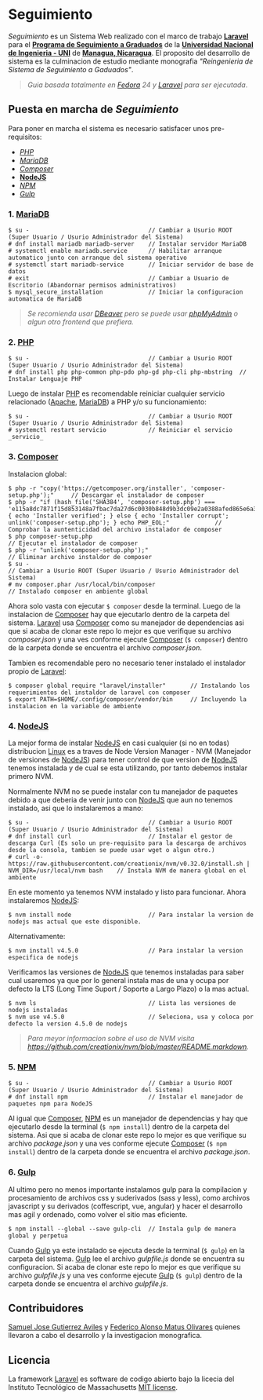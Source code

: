 # Seguimiento

_Seguimiento_ es un Sistema Web realizado con el marco de trabajo [__Laravel__](https://laravel.com/) para el [__Programa de Seguimiento a Graduados__](http://www.graduados.uni.edu.ni/) de la [__Universidad Nacional de Ingenieria - UNI__](http://www.uni.edu.ni/) de [__Managua, Nicaragua__](http://mapanica.net/#13/12.1462/-86.2737). El proposito del desarrollo de sistema es la culminacion de estudio mediante monografia _"Reingenieria de Sistema de Seguimiento a Gaduados"_.

> _Guia basada totalmente en [Fedora](https://getfedora.org/) 24 y [Laravel](https://laravel.com/) para ser ejecutada_.

## Puesta en marcha de _Seguimiento_

Para poner en marcha el sistema es necesario satisfacer unos pre-requisitos:

* [_PHP_](http://php.net/)
* [_MariaDB_](https://mariadb.org/)
* [_Composer_](https://getcomposer.org/)
* [__NodeJS__](https://nodejs.org/es/)
* [_NPM_](https://www.npmjs.com/)
* [_Gulp_](http://gulpjs.com/)

### 1. [MariaDB](https://mariadb.org/)

    $ su -                                  // Cambiar a Usurio ROOT (Super Usuario / Usurio Administrador del Sistema)
    # dnf install mariadb mariadb-server    // Instalar servidor MariaDB
    # systemctl enable mariadb.service      // Habilitar arranque automatico junto con arranque del sistema operativo
    # systemctl start mariadb-service       // Iniciar servidor de base de datos
    # exit                                  // Cambiar a Usuario de Escritorio (Abandornar permisos administrativos)
    $ mysql_secure_installation             // Iniciar la configuracion automatica de MariaDB

> _Se recomienda usar [DBeaver](http://dbeaver.jkiss.org/) pero se puede usar [phpMyAdmin](https://www.phpmyadmin.net/) o algun otro frontend que prefiera._

### 2. [PHP](http://php.net/)

    $ su -                                  // Cambiar a Usurio ROOT (Super Usuario / Usurio Administrador del Sistema)
    # dnf install php php-common php-pdo php-gd php-cli php-mbstring  // Instalar Lenguaje PHP
    
Luego de instalar [PHP](http://php.net/) es recomendable reiniciar cualquier servicio relacionado ([Apache](https://www.apache.org/), [MariaDB](https://mariadb.org/)) a PHP y/o su funcionamiento:

    $ su -                                  // Cambiar a Usurio ROOT (Super Usuario / Usurio Administrador del Sistema)
    # systemctl restart servicio            // Reiniciar el servicio _servicio_

### 3. [Composer](https://getcomposer.org/)

Instalacion global:
    
    $ php -r "copy('https://getcomposer.org/installer', 'composer-setup.php');"     // Descargar el instalador de composer
    $ php -r "if (hash_file('SHA384', 'composer-setup.php') === 'e115a8dc7871f15d853148a7fbac7da27d6c0030b848d9b3dc09e2a0388afed865e6a3d6b3c0fad45c48e2b5fc1196ae') { echo 'Installer verified'; } else { echo 'Installer corrupt'; unlink('composer-setup.php'); } echo PHP_EOL;"             // Comprobar la auntenticidad del archivo instalador de composer
    $ php composer-setup.php                                                        // Ejecutar el instalador de composer
    $ php -r "unlink('composer-setup.php');"                                        // Eliminar archivo instaldor de composer
    $ su -                                                                          // Cambiar a Usurio ROOT (Super Usuario / Usurio Administrador del Sistema)
    # mv composer.phar /usr/local/bin/composer                                      // Instalado composer en ambiente global
    
Ahora solo vasta con ejecutar `$ composer` desde la terminal. Luego de la instalacion de [Composer](https://getcomposer.org/) hay que ejecutarlo dentro de la carpeta del sistema. [Laravel](https://laravel.com/) usa [Composer](https://getcomposer.org/) como su manejador de dependencias asi que si acaba de clonar este repo lo mejor es que verifique su archivo _composer.json_ y una ves conforme ejecute [Composer](https://getcomposer.org/) (`$ composer`) dentro de la carpeta donde se encuentra el archivo _composer.json_.

Tambien es recomendable pero no necesario tener instalado el instalador propio de [Laravel](https://laravel.com/):

    $ composer global require "laravel/installer"       // Instalando los requerimientos del instaldor de laravel con composer
    $ export PATH=$HOME/.config/composer/vendor/bin     // Incluyendo la instalacion en la variable de ambiente
    
### 4. [NodeJS](https://nodejs.org/es/)

La mejor forma de instalar [NodeJS](https://nodejs.org/es/) en casi cualquier (si no en todas) distribucion [Linux](https://www.linuxfoundation.org/) es a traves de Node Version Manager - NVM (Manejador de versiones de [NodeJS](https://nodejs.org/es/)) para tener control de que version de [NodeJS](https://nodejs.org/es/) tenemos instalada y de cual se esta utilizando, por tanto debemos instalar primero NVM.

Normalmente NVM no se puede instalar con tu manejador de paquetes debido a que deberia de venir junto con [NodeJS](https://nodejs.org/es/) que aun no tenemos instalado, asi que lo instalaremos a mano:

    $ su -                                  // Cambiar a Usurio ROOT (Super Usuario / Usurio Administrador del Sistema)
    # dnf install curl                      // Instalar el gestor de descarga Curl (Es solo un pre-requisito para la descarga de archivos desde la consola, tambien se puede usar wget o algun otro.)
    # curl -o- https://raw.githubusercontent.com/creationix/nvm/v0.32.0/install.sh | NVM_DIR=/usr/local/nvm bash    // Instala NVM de manera global en el ambiente
    
En este momento ya tenemos NVM instalado y listo para funcionar. Ahora instalaremos [NodeJS](https://nodejs.org/es/):

    $ nvm install node                      // Para instalar la version de nodejs mas actual que este disponible.
    
Alternativamente:

    $ nvm install v4.5.0                    // Para instalar la version especifica de nodejs

Verificamos las versiones de [NodeJS](https://nodejs.org/es/) que tenemos instaladas para saber cual usaremos ya que por lo general instala mas de una y ocupa por defecto la LTS (Long Time Suport / Soporte a Largo Plazo) o la mas actual.

    $ nvm ls                                // Lista las versiones de nodejs instaladas
    $ nvm use v4.5.0                        // Seleciona, usa y coloca por defecto la version 4.5.0 de nodejs
    
> _Para meyor informacion sobre el uso de NVM visita https://github.com/creationix/nvm/blob/master/README.markdown._

### 5. [NPM](https://www.npmjs.com/)

    $ su -                                  // Cambiar a Usurio ROOT (Super Usuario / Usurio Administrador del Sistema)
    # dnf install npm                       // Instalar el manejador de paquetes npm para NodeJS
    
Al igual que [Composer](https://getcomposer.org/), [NPM](https://www.npmjs.com/) es un manejador de dependencias y hay que ejecutarlo desde la terminal (`$ npm install`) dentro de la carpeta del sistema. Asi que si acaba de clonar este repo lo mejor es que verifique su archivo _package.json_ y una ves conforme ejecute [Composer](https://getcomposer.org/) (`$ npm install`) dentro de la carpeta donde se encuentra el archivo _package.json_.

### 6. [Gulp](http://gulpjs.com/)

Al ultimo pero no menos importante instalamos gulp para la compilacion y procesamiento de archivos css y suderivados (sass y less), como archivos javascript y su derivados (coffescript, vue, angular) y hacer el desarrollo mas agil y ordenado, como volver el sitio mas eficiente.

    $ npm install --global --save gulp-cli  // Instala gulp de manera global y perpetua
    
Cuando [Gulp](http://gulpjs.com/) ya este instalado se ejecuta desde la terminal (`$ gulp`) en la carpeta del sistema. [Gulp](http://gulpjs.com/) lee el archivo _gulpfile.js_ donde se encuentra su configuracion. Si acaba de clonar este repo lo mejor es que verifique su archivo _gulpfile.js_ y una ves conforme ejecute [Gulp](http://gulpjs.com/) (`$ gulp`) dentro de la carpeta donde se encuentra el archivo _gulpfile.js_.

## Contribuidores

[Samuel Jose Gutierrez Aviles](https://github.com/search-sam) y [Federico Alonso Matus Olivares](https://github.com/matusfede) quienes llevaron a cabo el desarrollo y la investigacion monografica.

## Licencia

La framework [Laravel](https://laravel.com/) es software de codigo abierto bajo la licecia del Instituto Tecnológico de Massachusetts [MIT license](http://opensource.org/licenses/MIT).
